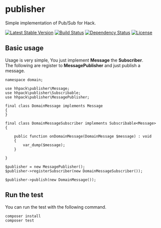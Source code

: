 publisher
================================================

Simple implementation of Pub/Sub for Hack.

[![Latest Stable Version](https://poser.pugx.org/hhpack/publisher/v/stable)](https://packagist.org/packages/hhpack/publisher)
[![Build Status](https://travis-ci.org/hhpack/publisher.svg?branch=master)](https://travis-ci.org/hhpack/publisher)
[![Dependency Status](https://www.versioneye.com/user/projects/562247cb36d0ab0016000b18/badge.svg?style=flat)](https://www.versioneye.com/user/projects/562247cb36d0ab0016000b18)
[![License](https://poser.pugx.org/hhpack/publisher/license)](https://packagist.org/packages/hhpack/publisher)

Basic usage
------------------------------------------------

Usage is very simple, You just implement **Message** the **Subscriber**.  
The following are register to **MessagePublisher** and just publish a message.

```hack
namespace domain;

use hhpack\publisher\Message;
use hhpack\publisher\Subscribable;
use hhpack\publisher\MessagePublisher;

final class DomainMessage implements Message
{
}

final class DomainMessageSubscriber implements Subscribable<Message>
{

    public function onDomainMessage(DomainMessage $message) : void
    {
        var_dump($message);
    }

}

$publisher = new MessagePublisher();
$publisher->registerSubscriber(new DomainMessageSubscriber());

$publisher->publish(new DomainMessage());
```

Run the test
------------------------------------------------

You can run the test with the following command.

	composer install
	composer test